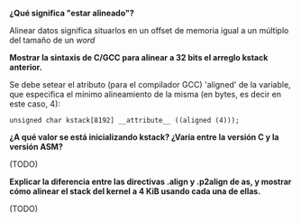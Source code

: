 **¿Qué significa "estar alineado"?**

Alinear datos significa situarlos en un offset de memoria igual a un múltiplo del tamaño de un *word*

**Mostrar la sintaxis de C/GCC para alinear a 32 bits el arreglo kstack anterior.**

Se debe setear el atributo (para el compilador GCC) 'aligned' de la variable, que especifica el mínimo alineamiento de la misma (en bytes, es decir en este caso, 4):

`unsigned char kstack[8192] __attribute__ ((aligned (4)));
`

**¿A qué valor se está inicializando kstack? ¿Varía entre la versión C y la versión ASM?**

(TODO)

**Explicar la diferencia entre las directivas .align y .p2align de as, y mostrar cómo alinear el stack del kernel a 4 KiB usando cada una de ellas.**

(TODO)
